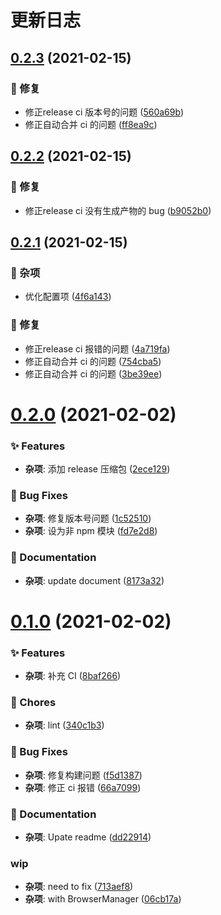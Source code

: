 # 更新日志

## [0.2.3](https://github.com/arvinxx/sketch-plugin-template/compare/v0.2.2...v0.2.3) (2021-02-15)


### 🐛 修复

* 修正release ci 版本号的问题 ([560a69b](https://github.com/arvinxx/sketch-plugin-template/commit/560a69b))
* 修正自动合并 ci 的问题 ([ff8ea9c](https://github.com/arvinxx/sketch-plugin-template/commit/ff8ea9c))

## [0.2.2](https://github.com/arvinxx/sketch-plugin-template/compare/v0.2.1...v0.2.2) (2021-02-15)


### 🐛 修复

* 修正release ci 没有生成产物的 bug ([b9052b0](https://github.com/arvinxx/sketch-plugin-template/commit/b9052b0))

## [0.2.1](https://github.com/arvinxx/sketch-plugin-template/compare/v0.2.0...v0.2.1) (2021-02-15)


### 🎫 杂项

* 优化配置项 ([4f6a143](https://github.com/arvinxx/sketch-plugin-template/commit/4f6a143))


### 🐛 修复

* 修正release ci 报错的问题 ([4a719fa](https://github.com/arvinxx/sketch-plugin-template/commit/4a719fa))
* 修正自动合并 ci 的问题 ([754cba5](https://github.com/arvinxx/sketch-plugin-template/commit/754cba5))
* 修正自动合并 ci 的问题 ([3be39ee](https://github.com/arvinxx/sketch-plugin-template/commit/3be39ee))

# [0.2.0](https://github.com/arvinxx/sketch-plugin-template/compare/v0.1.0...v0.2.0) (2021-02-02)


### ✨ Features

* **杂项**: 添加 release 压缩包 ([2ece129](https://github.com/arvinxx/sketch-plugin-template/commit/2ece129))


### 🐛 Bug Fixes

* **杂项**: 修复版本号问题 ([1c52510](https://github.com/arvinxx/sketch-plugin-template/commit/1c52510))
* **杂项**: 设为非 npm 模块 ([fd7e2d8](https://github.com/arvinxx/sketch-plugin-template/commit/fd7e2d8))


### 📝 Documentation

* **杂项**: update document ([8173a32](https://github.com/arvinxx/sketch-plugin-template/commit/8173a32))

# [0.1.0](https://github.com/arvinxx/sketch-plugin-template/compare/v0.0.1...v0.1.0) (2021-02-02)


### ✨ Features

* **杂项**: 补充 CI ([8baf266](https://github.com/arvinxx/sketch-plugin-template/commit/8baf266))


### 🎫 Chores

* **杂项**: lint ([340c1b3](https://github.com/arvinxx/sketch-plugin-template/commit/340c1b3))


### 🐛 Bug Fixes

* **杂项**: 修复构建问题 ([f5d1387](https://github.com/arvinxx/sketch-plugin-template/commit/f5d1387))
* **杂项**: 修正 ci 报错 ([66a7099](https://github.com/arvinxx/sketch-plugin-template/commit/66a7099))


### 📝 Documentation

* **杂项**: Upate readme ([dd22914](https://github.com/arvinxx/sketch-plugin-template/commit/dd22914))


### wip

* **杂项**: need to fix ([713aef8](https://github.com/arvinxx/sketch-plugin-template/commit/713aef8))
* **杂项**: with BrowserManager ([06cb17a](https://github.com/arvinxx/sketch-plugin-template/commit/06cb17a))
